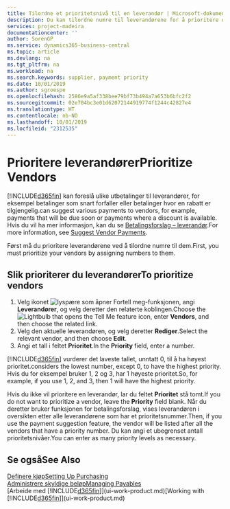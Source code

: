 ```yaml
---
title: Tilordne et prioritetsnivå til en leverandør | Microsoft-dokumentasjon
description: Du kan tilordne numre til leverandørene for å prioritere dem og forenkle betalingsforslag i Business Central.
services: project-madeira
documentationcenter: ''
author: SorenGP
ms.service: dynamics365-business-central
ms.topic: article
ms.devlang: na
ms.tgt_pltfrm: na
ms.workload: na
ms.search.keywords: supplier, payment priority
ms.date: 10/01/2019
ms.author: sgroespe
ms.openlocfilehash: 2586e9a5af338bee79bf73b494a7a653b6bfc2f2
ms.sourcegitcommit: 02e704bc3e01d62072144919774f1244c42827e4
ms.translationtype: HT
ms.contentlocale: nb-NO
ms.lasthandoff: 10/01/2019
ms.locfileid: "2312535"
---
```

# <a name="prioritize-vendors"></a><span data-ttu-id="d276a-103">Prioritere leverandører</span><span class="sxs-lookup"><span data-stu-id="d276a-103">Prioritize Vendors</span></span>
[!INCLUDE[d365fin](includes/d365fin_md.md)] <span data-ttu-id="d276a-104">kan foreslå ulike utbetalinger til leverandører, for eksempel betalinger som snart forfaller eller betalinger hvor en rabatt er tilgjengelig.</span><span class="sxs-lookup"><span data-stu-id="d276a-104">can suggest various payments to vendors, for example, payments that will be due soon or payments where a discount is available.</span></span> <span data-ttu-id="d276a-105">Hvis du vil ha mer informasjon, kan du se [Betalingsforslag – leverandør](payables-how-suggest-vendor-payments.md).</span><span class="sxs-lookup"><span data-stu-id="d276a-105">For more information, see [Suggest Vendor Payments](payables-how-suggest-vendor-payments.md).</span></span>

<span data-ttu-id="d276a-106">Først må du prioritere leverandørene ved å tilordne numre til dem.</span><span class="sxs-lookup"><span data-stu-id="d276a-106">First, you must prioritize your vendors by assigning numbers to them.</span></span>

## <a name="to-prioritize-vendors"></a><span data-ttu-id="d276a-107">Slik prioriterer du leverandører</span><span class="sxs-lookup"><span data-stu-id="d276a-107">To prioritize vendors</span></span>
1. <span data-ttu-id="d276a-108">Velg ikonet ![lyspære som åpner Fortell meg-funksjonen](media/ui-search/search_small.png "Fortell hva du vil gjøre"), angi **Leverandører**, og velg deretter den relaterte koblingen.</span><span class="sxs-lookup"><span data-stu-id="d276a-108">Choose the ![Lightbulb that opens the Tell Me feature](media/ui-search/search_small.png "Tell me what you want to do") icon, enter **Vendors**, and then choose the related link.</span></span>
2. <span data-ttu-id="d276a-109">Velg den aktuelle leverandøren, og velg deretter **Rediger**.</span><span class="sxs-lookup"><span data-stu-id="d276a-109">Select the relevant vendor, and then choose **Edit**.</span></span>
3. <span data-ttu-id="d276a-110">Angi et tall i feltet **Prioritet**.</span><span class="sxs-lookup"><span data-stu-id="d276a-110">In the **Priority** field, enter a number.</span></span>

[!INCLUDE[d365fin](includes/d365fin_md.md)] <span data-ttu-id="d276a-111">vurderer det laveste tallet, unntatt 0, til å ha høyest prioritet.</span><span class="sxs-lookup"><span data-stu-id="d276a-111">considers the lowest number, except 0, to have the highest priority.</span></span> <span data-ttu-id="d276a-112">Hvis du for eksempel bruker 1, 2 og 3, har 1 høyeste prioritet.</span><span class="sxs-lookup"><span data-stu-id="d276a-112">So, for example, if you use 1, 2, and 3, then 1 will have the highest priority.</span></span>

<span data-ttu-id="d276a-113">Hvis du ikke vil prioritere en leverandør, lar du feltet **Prioritet** stå tomt.</span><span class="sxs-lookup"><span data-stu-id="d276a-113">If you do not want to prioritize a vendor, leave the **Priority** field blank.</span></span> <span data-ttu-id="d276a-114">Når du deretter bruker funksjonen for betalingsforslag, vises leverandøren i oversikten etter alle leverandørene som har et prioritetsnummer.</span><span class="sxs-lookup"><span data-stu-id="d276a-114">Then, if you use the payment suggestion feature, the vendor will be listed after all the vendors that have a priority number.</span></span> <span data-ttu-id="d276a-115">Du kan angi et ubegrenset antall prioritetsnivåer.</span><span class="sxs-lookup"><span data-stu-id="d276a-115">You can enter as many priority levels as necessary.</span></span>

## <a name="see-also"></a><span data-ttu-id="d276a-116">Se også</span><span class="sxs-lookup"><span data-stu-id="d276a-116">See Also</span></span>
[<span data-ttu-id="d276a-117">Definere kjøp</span><span class="sxs-lookup"><span data-stu-id="d276a-117">Setting Up Purchasing</span></span>](purchasing-setup-purchasing.md)  
[<span data-ttu-id="d276a-118">Administrere skyldige beløp</span><span class="sxs-lookup"><span data-stu-id="d276a-118">Managing Payables</span></span>](payables-manage-payables.md)  
<span data-ttu-id="d276a-119">[Arbeide med [!INCLUDE[d365fin](includes/d365fin_md.md)]](ui-work-product.md)</span><span class="sxs-lookup"><span data-stu-id="d276a-119">[Working with [!INCLUDE[d365fin](includes/d365fin_md.md)]](ui-work-product.md)</span></span>
